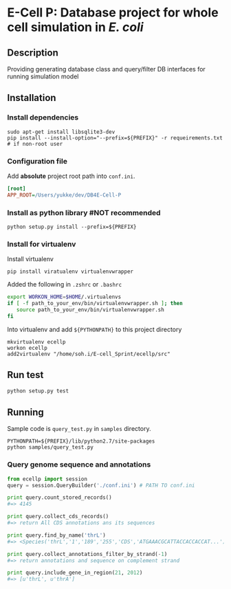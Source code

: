 E-Cell P: Database project for whole cell simulation in _E. coli_
===========
## Description 
Providing generating database class and query/filter DB interfaces for running simulation model

## Installation

### Install dependencies
```
sudo apt-get install libsqlite3-dev
pip install --install-option="--prefix=${PREFIX}" -r requeirements.txt # if non-root user
```

### Configuration file
Add **absolute** project root path into `conf.ini`.
```ini
[root]
APP_ROOT=/Users/yukke/dev/DB4E-Cell-P
```

### Install as python library #NOT recommended
```
python setup.py install --prefix=${PREFIX} 
```

### Install for virtualenv
Install virtualenv
```
pip install viratualenv virtualenvwrapper
```
Added the following in `.zshrc` or `.bashrc`
```bash
export WORKON_HOME=$HOME/.virtualenvs
if [ -f path_to_your_env/bin/virtualenvwrapper.sh ]; then
   source path_to_your_env/bin/virtualenvwrapper.sh
fi
```
Into virtualenv and add `${PYTHONPATH}` to this project directory
```
mkvirtualenv ecellp
workon ecellp
add2virtualenv "/home/soh.i/E-cell_Sprint/ecellp/src"
```

## Run test
```bash
python setup.py test 
```

## Running
Sample code is `query_test.py` in `samples` directory.

```
PYTHONPATH=${PREFIX}/lib/python2.7/site-packages
python samples/query_test.py
```

### Query genome sequence and annotations
```python
from ecellp import session
query = session.QueryBuilder('./conf.ini') # PATH TO conf.ini

print query.count_stored_records()
#=> 4145

print query.collect_cds_records()
#=> return All CDS annotations ans its sequences

print query.find_by_name('thrL')
#=> <Species('thrL','1','189','255','CDS','ATGAAACGCATTACCACCACCAT...')>

print query.collect_annotations_filter_by_strand(-1)
#=> return annotations and sequence on complement strand

print query.include_gene_in_region(21, 2012)
#=> [u'thrL', u'thrA']
```
